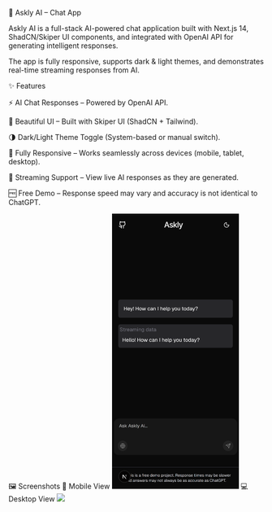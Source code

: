 🤖 Askly AI – Chat App

Askly AI is a full-stack AI-powered chat application built with Next.js 14, ShadCN/Skiper UI components, and integrated with OpenAI API for generating intelligent responses.

The app is fully responsive, supports dark & light themes, and demonstrates real-time streaming responses from AI.

✨ Features

⚡ AI Chat Responses – Powered by OpenAI API.

🎨 Beautiful UI – Built with Skiper UI (ShadCN + Tailwind).

🌗 Dark/Light Theme Toggle (System-based or manual switch).

📱 Fully Responsive – Works seamlessly across devices (mobile, tablet, desktop).

🔄 Streaming Support – View live AI responses as they are generated.

🆓 Free Demo – Response speed may vary and accuracy is not identical to ChatGPT.

🖼️ Screenshots
📱 Mobile View
<img src="./public/iPhone12Pro.png" width="250">
💻 Desktop View
<img src="./desktop.png" width="500">
